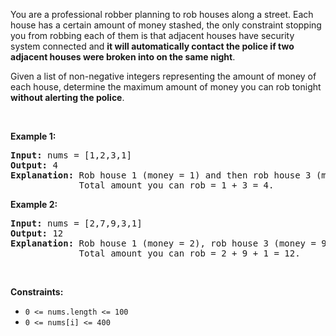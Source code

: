 <div><p>You are a professional robber planning to rob houses along a street. Each house has a certain amount of money stashed, the only constraint stopping you from robbing each of them is that adjacent houses have security system connected and <b>it will automatically contact the police if two adjacent houses were broken into on the same night</b>.</p>

<p>Given a list of non-negative integers representing the amount of money of each house, determine the maximum amount of money you can rob tonight <b>without alerting the police</b>.</p>

<p>&nbsp;</p>
<p><strong>Example 1:</strong></p>

<pre><strong>Input:</strong> nums = [1,2,3,1]
<strong>Output:</strong> 4
<strong>Explanation:</strong> Rob house 1 (money = 1) and then rob house 3 (money = 3).
&nbsp;            Total amount you can rob = 1 + 3 = 4.
</pre>

<p><strong>Example 2:</strong></p>

<pre><strong>Input:</strong> nums = [2,7,9,3,1]
<strong>Output:</strong> 12
<strong>Explanation:</strong> Rob house 1 (money = 2), rob house 3 (money = 9) and rob house 5 (money = 1).
&nbsp;            Total amount you can rob = 2 + 9 + 1 = 12.
</pre>

<p>&nbsp;</p>
<p><strong>Constraints:</strong></p>

<ul>
	<li><code>0 &lt;= nums.length &lt;= 100</code></li>
	<li><code>0 &lt;= nums[i] &lt;= 400</code></li>
</ul>
</div>
